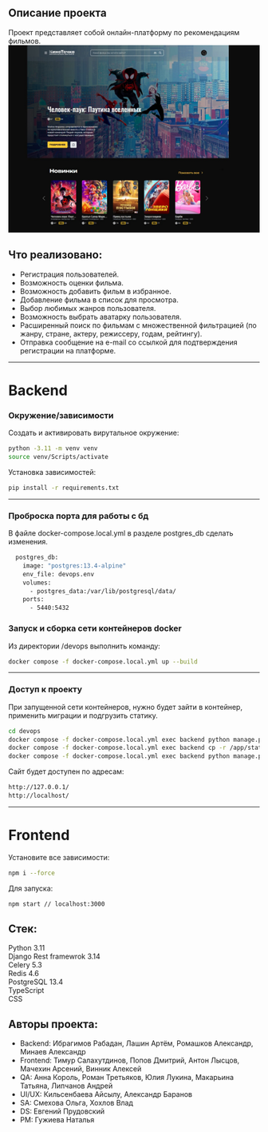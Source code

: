 ## Описание проекта
Проект представляет собой онлайн-платформу по рекомендациям фильмов.  
![Главная страница](https://github.com/sntchweb/movie-recommendations/blob/main/frontend/src/images/preview.jpg?raw=true)

## Что реализовано:
- Регистрация пользователей.
- Возможность оценки фильма.
- Возможность добавить фильм в избранное.
- Добавление фильма в список для просмотра.
- Выбор любимых жанров пользователя.
- Возможность выбрать аватарку пользователя.
- Расширенный поиск по фильмам с множественной фильтрацией (по жанру, стране, актеру, режиссеру, годам, рейтингу).
- Отправка сообщение на e-mail со ссылкой для подтверждения регистрации на платформе.

***
# Backend

### Окружение/зависимости

Создать и активировать вирутальное окружение:

```bash
python -3.11 -m venv venv
source venv/Scripts/activate
```

Установка зависимостей:
```bash
pip install -r requirements.txt
```

***

### Проброска порта для работы с бд

В файле docker-compose.local.yml в разделе postgres_db сделать изменения.

```bash
  postgres_db:
    image: "postgres:13.4-alpine"
    env_file: devops.env
    volumes:
      - postgres_data:/var/lib/postgresql/data/
    ports:
      - 5440:5432
```

### Запуск и сборка сети контейнеров docker
Из директории /devops выполнить команду:
```bash
docker compose -f docker-compose.local.yml up --build
```

***

### Доступ к проекту

При запущенной сети контейнеров, нужно будет зайти в контейнер, применить миграции и подгрузить статику.

```bash
cd devops
docker compose -f docker-compose.local.yml exec backend python manage.py collectstatic
docker compose -f docker-compose.local.yml exec backend cp -r /app/static/. /static/static/
docker compose -f docker-compose.local.yml exec backend python manage.py migrate

```

Сайт будет доступен по адресам:
```bash
http://127.0.0.1/
http://localhost/
```
***

# Frontend
Установите все зависимости:
```bash
npm i --force
```
Для запуска:
```bash
npm start // localhost:3000
```

## Стек:
Python 3.11  
Django Rest framewrok 3.14  
Celery 5.3  
Redis 4.6  
PostgreSQL 13.4  
TypeScript  
CSS  

## Авторы проекта:
- Backend: Ибрагимов Рабадан, Лашин Артём, Ромашков Александр, Минаев Александр
- Frontend: Тимур Салахутдинов, Попов Дмитрий, Антон Лысцов, Мачехин Арсений, Винник Алексей
- QA: Анна Король, Роман Третьяков, Юлия Лукина, Макарьина Татьяна, Липчанов Андрей
- UI/UX: Кильсенбаева Айсылу, Александр Баранов
- SA: Смехова Ольга, Хохлов Влад
- DS: Евгений Прудовский
- PM: Гужиева Наталья
